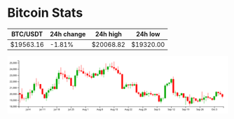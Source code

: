 # Bitcoin Stats

BTC/USDT|24h change|24h high|24h low|
|---|---|---|---|
|$19563.16|-1.81%|$20068.82|$19320.00|

<img src="./chart.svg">
